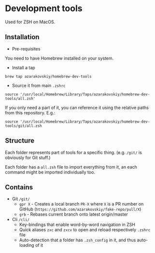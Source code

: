 # Development tools

Used for ZSH on MacOS.

## Installation

- Pre-requisites

You need to have Homebrew installed on your system.

- Install a tap

`brew tap azarakovskiy/homebrew-dev-tools`

- Source it from main `.zshrc`

`source '/usr/local/Homebrew/Library/Taps/azarakovskiy/homebrew-dev-tools/all.zsh'` 

If you only need a part of it, you can reference it using the relative paths from this repository. 
E.g.: 

`source '/usr/local/Homebrew/Library/Taps/azarakovskiy/homebrew-dev-tools/git/all.zsh`

## Structure

Each folder represents part of tools for a specific thing. (e.g. `/git/` is obviously for Git stuff.)

Each folder has a `all.zsh` file to import everything from it, an each command might be imported individually too.

## Contains

+ Git `/git/`
  + `gpr X` - Creates a local branch `PR-X` where `X` is a PR number on GitHub (`https://github.com/azarakovskiy/fake-repo/pull/X`)
  + `grb` - Rebases current branch onto latest origin/master
+ Cli `/cli/`
  + Key-bindings that enable word-by-word navigation in ZSH
  + Quick aliases `zxc` and `zxcv` to open and reload respectively `.zshrc` file
  + Auto-detection that a folder has `.zsh_config` in it, and thus auto-loading of it
